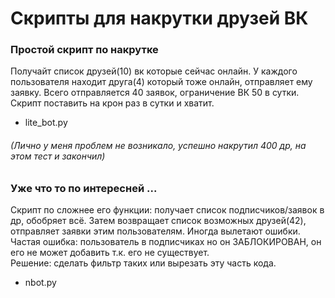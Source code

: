 # Скрипты для накрутки друзей ВК
### Простой скрипт по накрутке
Получайт список  друзей(10) вк которые сейчас онлайн. У каждого пользователя находит друга(4) который тоже онлайн, отправляет ему заявку. Всего отправляется 40 заявок, ограничение ВК 50 в сутки. Скрипт поставить на крон раз в сутки и хватит.
+ lite_bot.py
###### (Лично у меня проблем не возникало, успешно накрутил 400 др, на этом тест и закончил)
### Уже что то по интересней ...
Скрипт по сложнее его функции: получает список подписчиков/заявок в др, обобряет всё. Затем возвращает список возможных друзей(42), отправляет заявки этим пользователям. Иногда вылетают ошибки.
Частая ошибка: пользователь в подписчиках но он ЗАБЛОКИРОВАН, он его не может добавить т.к. его не существует.  
Решение: сделать фильтр таких или вырезать эту часть кода.  
+ nbot.py
